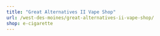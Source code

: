 ```yaml
---
title: "Great Alternatives II Vape Shop"
url: /west-des-moines/great-alternatives-ii-vape-shop/
shop: e-cigarette
---
```

